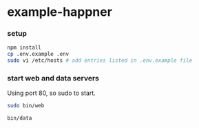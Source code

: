 # example-happner

### setup

```bash
npm install
cp .env.example .env
sudo vi /etc/hosts # add entries listed in .env.example file
```

### start web and data servers

Using port 80, so sudo to start.

```bash
sudo bin/web
```

```bash
bin/data
```
